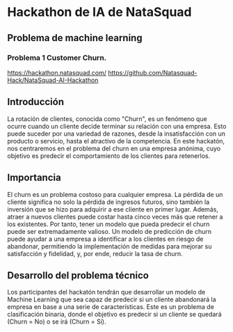 # Hackathon de IA de NataSquad
## Problema de machine learning
### Problema 1 Customer Churn.
https://hackathon.natasquad.com/
https://github.com/Natasquad-Hack/NataSquad-AI-Hackathon

## Introducción

La rotación de clientes, conocida como "Churn", es un fenómeno que ocurre cuando un cliente decide terminar su relación con una empresa. 
Esto puede suceder por una variedad de razones, desde la insatisfacción con un producto o servicio, hasta el atractivo de la competencia. 
En este hackatón, nos centraremos en el problema del churn en una empresa anónima, cuyo objetivo es predecir 
el comportamiento de los clientes para retenerlos.

## Importancia

El churn es un problema costoso para cualquier empresa. La pérdida de un cliente significa no solo la pérdida de ingresos futuros, 
sino también la inversión que se hizo para adquirir a ese cliente en primer lugar. Además, atraer a nuevos clientes puede costar 
hasta cinco veces más que retener a los existentes. Por tanto, tener un modelo que pueda predecir el churn puede ser extremadamente
 valioso. Un modelo de predicción de churn puede ayudar a una empresa a identificar a los clientes en riesgo de abandonar, 
permitiendo la implementación de medidas para mejorar su satisfacción y fidelidad, y, por ende, reducir la tasa de churn.

## Desarrollo del problema técnico

Los participantes del hackatón tendrán que desarrollar un modelo de Machine Learning que sea capaz de predecir si un cliente 
abandonará la empresa en base a una serie de características. Este es un problema de clasificación binaria, 
donde el objetivo es predecir si un cliente se quedará (Churn = No) o se irá (Churn = Sí).
